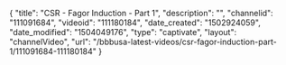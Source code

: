 {
    "title": "CSR - Fagor Induction - Part 1",
    "description": "",
    "channelid": "111091684",
    "videoid": "111180184",
    "date_created": "1502924059",
    "date_modified": "1504049176",
    "type": "captivate",
    "layout": "channelVideo",
    "url": "\/bbbusa-latest-videos\/csr-fagor-induction-part-1\/111091684-111180184"
}
